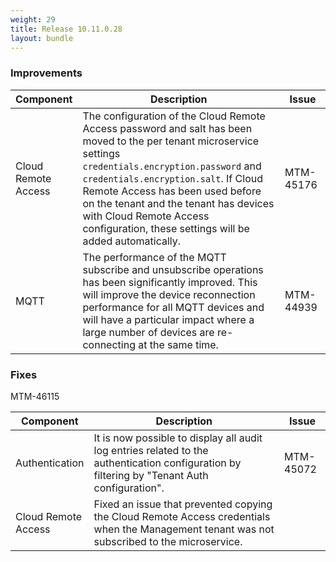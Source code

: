 ```yaml
---
weight: 29
title: Release 10.11.0.28
layout: bundle
---
```


<!--10.11.0.27 - 10.11.0.28-->

### Improvements

<div><table ><colgroup>
<col style="width: 15%;"><col style="width: 70%;"><col style="width: 15%;"></colgroup>
<thead><tr>
<th>
Component</th>
<th>
Description</th>
<th>
Issue</th>
</tr>
</thead><tbody>

<tr>
<td>Cloud Remote Access </td>
<td> The configuration of the Cloud Remote Access password and salt has been moved to the per tenant microservice settings <code>credentials.encryption.password</code> and <code>credentials.encryption.salt</code>. If Cloud Remote Access has been used before on the tenant and the tenant has devices with Cloud Remote Access configuration, these settings will be added automatically. </td>
<td>
MTM-45176</td>
</tr>

<tr>
<td>
 MQTT </td>
<td> The performance of the MQTT subscribe and unsubscribe operations has been significantly improved. This will improve the device reconnection performance for all MQTT devices and will have a particular impact where a large number of devices are re-connecting at the same time. </td>
<td>
MTM-44939</td>
</tr>

</tbody></table></div>

### Fixes

<div><table ><colgroup>
<col style="width: 15%;"><col style="width: 70%;"><col style="width: 15%;"></colgroup>
<thead><tr>
<th>
Component</th>
<th>
Description</th>
<th>
Issue</th>
</tr>
</thead><tbody>

<tr>
<td>
Authentication</td>
<td> It is now possible to display all audit log entries related to the authentication configuration by filtering by "Tenant Auth configuration". </td>
<td>
MTM-45072</td>
</tr>

<tr>
<td>
Cloud Remote Access</td>
<td> Fixed an issue that prevented copying the Cloud Remote Access credentials when the Management tenant was not subscribed to the microservice. </td>
MTM-46115</td>
</tr>

</tbody></table></div>
